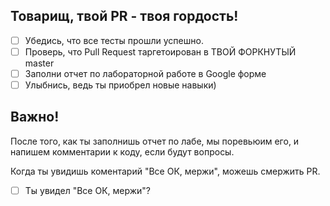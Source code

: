 ## Товарищ, твой PR - твоя гордость!

- [ ] Убедись, что все тесты прошли успешно.
- [ ] Проверь, что Pull Request таргетоирован в ТВОЙ ФОРКНУТЫЙ master
- [ ] Заполни отчет по лабораторной работе в Google форме
- [ ] Улыбнись, ведь ты приобрел новые навыки)

## Важно!

После того, как ты заполнишь отчет по лабе, мы поревьюим его, и напишем комментарии к коду, если будут вопросы.

Когда ты увидишь коментарий "Все ОК, мержи", можешь смержить PR.

- [ ] Ты увидел "Все ОК, мержи"?
